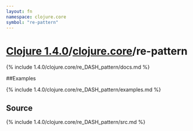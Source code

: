 ```yaml
---
layout: fn
namespace: clojure.core
symbol: "re-pattern"
---
```


# [Clojure 1.4.0](../../)/[clojure.core](../)/re-pattern

{% include 1.4.0/clojure.core/re_DASH_pattern/docs.md %}

##Examples

{% include 1.4.0/clojure.core/re_DASH_pattern/examples.md %}
## Source
{% include 1.4.0/clojure.core/re_DASH_pattern/src.md %}

